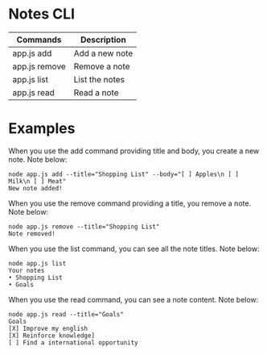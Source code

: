 # Notes CLI

| Commands      | Description    |
| ------------- | -------------- |
| app.js add    | Add a new note |
| app.js remove | Remove a note  |
| app.js list   | List the notes |
| app.js read   | Read a note    |

# Examples
When you use the add command providing title and body, you create a new note. Note below:
```shell
node app.js add --title="Shopping List" --body="[ ] Apples\n [ ] Milk\n [ ] Meat"
New note added!
```


When you use the remove command providing a title, you remove a note. Note below:
```shell
node app.js remove --title="Shopping List"
Note removed!
```


When you use the list command, you can see all the note titles. Note below:
```shell
node app.js list
Your notes
• Shopping List
• Goals
```


When you use the read command, you can see a note content. Note below:

```shell
node app.js read --title="Goals"
Goals
[X] Improve my english
[X] Reinforce knowledge]
[ ] Find a international opportunity
```

